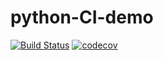 # python-CI-demo
[![Build Status](https://travis-ci.org/yuy1-kpit/python-CI-demo.svg?branch=master)](https://travis-ci.org/yuy1-kpit/python-CI-demo)
[![codecov](https://codecov.io/gh/yuy1-kpit/python-CI-demo/branch/master/graph/badge.svg)](https://codecov.io/gh/yuy1-kpit/python-CI-demo)
